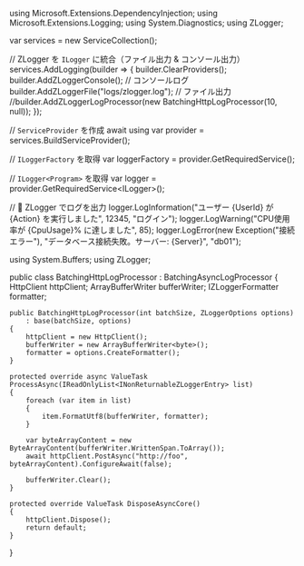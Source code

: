using Microsoft.Extensions.DependencyInjection;
using Microsoft.Extensions.Logging;
using System.Diagnostics;
using ZLogger;

var services = new ServiceCollection();

// ZLogger を `ILogger` に統合（ファイル出力 & コンソール出力）
services.AddLogging(builder =>
{
    builder.ClearProviders();
    builder.AddZLoggerConsole(); // コンソールログ
    builder.AddZLoggerFile("logs/zlogger.log"); // ファイル出力
    //builder.AddZLoggerLogProcessor(new BatchingHttpLogProcessor(10, null));
});

// `ServiceProvider` を作成
await using var provider = services.BuildServiceProvider();

// `ILoggerFactory` を取得
var loggerFactory = provider.GetRequiredService<ILoggerFactory>();

// `ILogger<Program>` を取得
var logger = provider.GetRequiredService<ILogger<Program>>();

// 🚀 ZLogger でログを出力
logger.LogInformation("ユーザー {UserId} が {Action} を実行しました", 12345, "ログイン");
logger.LogWarning("CPU使用率が {CpuUsage}% に達しました", 85);
logger.LogError(new Exception("接続エラー"), "データベース接続失敗。サーバー: {Server}", "db01");

using System.Buffers;
using ZLogger;

public class BatchingHttpLogProcessor : BatchingAsyncLogProcessor
{
    HttpClient httpClient;
    ArrayBufferWriter<byte> bufferWriter;
    IZLoggerFormatter formatter;

    public BatchingHttpLogProcessor(int batchSize, ZLoggerOptions options)
        : base(batchSize, options)
    {
        httpClient = new HttpClient();
        bufferWriter = new ArrayBufferWriter<byte>();
        formatter = options.CreateFormatter();
    }

    protected override async ValueTask ProcessAsync(IReadOnlyList<INonReturnableZLoggerEntry> list)
    {
        foreach (var item in list)
        {
            item.FormatUtf8(bufferWriter, formatter);
        }

        var byteArrayContent = new ByteArrayContent(bufferWriter.WrittenSpan.ToArray());
        await httpClient.PostAsync("http://foo", byteArrayContent).ConfigureAwait(false);

        bufferWriter.Clear();
    }

    protected override ValueTask DisposeAsyncCore()
    {
        httpClient.Dispose();
        return default;
    }
}